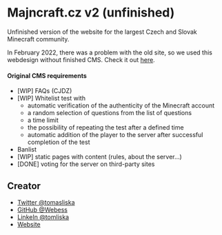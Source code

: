 # Majncraft.cz v2 (unfinished)

Unfinished version of the website for the largest Czech and Slovak Minecraft community.

In February 2022, there was a problem with the old site, so we used this webdesign without finished CMS. Check it out [here](https://majncraft.cz/).

#### Original CMS requirements
* [WIP] FAQs (CJDZ)
* [WIP] Whitelist test with
  * automatic verification of the authenticity of the Minecraft account
  * a random selection of questions from the list of questions
  * a time limit
  * the possibility of repeating the test after a defined time
  * automatic addition of the player to the server after successful completion of the test
* Banlist
* [WIP] static pages with content (rules, about the server...)
* [DONE] voting for the server on third-party sites

## Creator
* [Twitter @tomasliska](https://twitter.com/tomasliska)
* [GitHub @Webess](https://github.com/webess)
* [LinkeIn @tomliska](https://www.linkedin.com/in/tomliska/)
* [Website](https://liska.dev)
